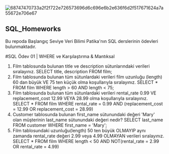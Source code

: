 

![68747470733a2f2f722e726573696d6c696e6b2e636f6d2f517671624a7a55672e706e67](https://github.com/BusraZenbilci/SQL_Homeworks/assets/88310614/8669da81-2f21-4a01-b2ac-c2eadf8bd8ac)

## SQL_Homeworks
Bu repoda Başlangıç Seviye Veri Bilimi Patika'nın SQL derslerinin ödevleri bulunmaktadır.

#SQL Ödev 01 | WHERE ve Karşılaştırma & Mantıksal 
1) Film tablosunda bulunan title ve description sütunlarındaki verileri sıralayınız.
   SELECT title, description FROM film;
2) Film tablosunda bulunan tüm sütunlardaki verileri film uzunluğu (length) 60 dan büyük VE 75 ten küçük olma koşullarıyla sıralayınız.
   SELECT *  FROM film WHERE length > 60 AND length < 75;
3) Film tablosunda bulunan tüm sütunlardaki verileri rental_rate 0.99 VE replacement_cost 12.99 VEYA 28.99 olma koşullarıyla sıralayınız.
   SELECT * FROM film WHERE rental_rate = 0.99 AND (replacement_cost = 12.99 OR replacement_cost = 28.99)
4) Customer tablosunda bulunan first_name sütunundaki değeri 'Mary' olan müşterinin last_name sütunundaki değeri nedir?
   SELECT last_name FROM customer WHERE first_name = 'Mary';
5) Film tablosundaki uzunluğu(length) 50 ten büyük OLMAYIP aynı zamanda rental_rate değeri 2.99 veya 4.99 OLMAYAN verileri sıralayınız.
    SELECT * FROM film WHERE length < 50 AND NOT(rental_rate = 2.99 OR rental_rate = 4.99)


